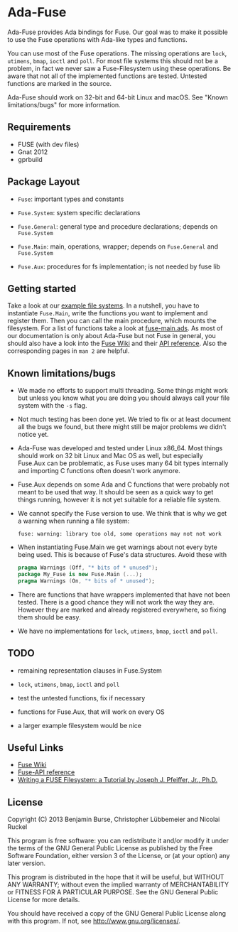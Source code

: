 Ada-Fuse
========

Ada-Fuse provides Ada bindings for Fuse. Our goal was to make it possible to
use the Fuse operations with Ada-like types and functions.

You can use most of the Fuse operations. The missing operations are `lock`,
`utimens`, `bmap`, `ioctl` and `poll`. For most file systems this should not be
a problem, in fact we never saw a Fuse-Filesystem using these operations. Be
aware that not all of the implemented functions are tested. Untested functions
are marked in the source.

Ada-Fuse should work on 32-bit and 64-bit Linux and macOS. See "Known
limitations/bugs" for more information.

Requirements
------------

*   FUSE (with dev files)
*   Gnat 2012
*   gprbuild

Package Layout
--------------
* `Fuse`: important types and constants
* `Fuse.System`: system specific declarations
* `Fuse.General`: general type and procedure declarations; depends on `Fuse.System`

* `Fuse.Main`: main, operations, wrapper; depends on `Fuse.General` and `Fuse.System`

* `Fuse.Aux`: procedures for fs implementation; is not needed by fuse lib

Getting started
---------------

Take a look at our [example file systems](examples). In a nutshell, you have to
instantiate `Fuse.Main`, write the functions you want to implement and register
them. Then you can call the main procedure, which mounts the filesystem. For a
list of functions take a look at [fuse-main.ads](src/fuse-main.ads). As most of
our documentation is only about Ada-Fuse but not Fuse in general, you should
also have a look into the [Fuse Wiki](http://sourceforge.net/apps/mediawiki/fuse)
and their [API reference](http://fuse.sourceforge.net/doxygen/index.html). Also
the corresponding pages in `man 2` are helpful.

Known limitations/bugs
------------------------

* We made no efforts to support multi threading. Some things might work but
  unless you know what you are doing you should always call your file system
  with the `-s` flag.

* Not much testing has been done yet. We tried to fix or at least document all
  the bugs we found, but there might still be major problems we didn't notice
  yet.

* Ada-Fuse was developed and tested under Linux x86_64. Most things should work
  on 32 bit Linux and Mac OS as well, but especially Fuse.Aux can be
  problematic, as Fuse uses many 64 bit types internally and importing C
  functions often doesn't work anymore.

* Fuse.Aux depends on some Ada and C functions that were probably not meant to
  be used that way. It should be seen as a quick way to get things running,
  however it is not yet suitable for a reliable file system.

* We cannot specify the Fuse version to use. We think that is why we get a
  warning when running a file system:

      fuse: warning: library too old, some operations may not not work

* When instantiating Fuse.Main we get warnings about not every byte being used.
  This is because of Fuse's data structures. Avoid these with

  ```ada
  pragma Warnings (Off, "* bits of * unused");
  package My_Fuse is new Fuse.Main (...);
  pragma Warnings (On, "* bits of * unused");
  ```

* There are functions that have wrappers implemented that have not been tested.
  There is a good chance they will not work the way they are. However they are
  marked and already registered everywhere, so fixing them should be easy.

* We have no implementations for `lock`, `utimens`, `bmap`, `ioctl` and `poll`.

TODO
----

* remaining representation clauses in Fuse.System

* `lock`, `utimens`, `bmap`, `ioctl` and `poll`

* test the untested functions, fix if necessary

* functions for Fuse.Aux, that will work on every OS

* a larger example filesystem would be nice


Useful Links
------------

* [Fuse Wiki](http://sourceforge.net/apps/mediawiki/fuse)
* [Fuse-API reference](http://fuse.sourceforge.net/doxygen/index.html)
* [Writing a FUSE Filesystem: a Tutorial by Joseph J. Pfeiffer, Jr.,
  Ph.D.](http://www.cs.nmsu.edu/~pfeiffer/fuse-tutorial/)

License
-------
Copyright (C) 2013 Benjamin Burse, Christopher Lübbemeier and Nicolai Ruckel

This program is free software: you can redistribute it and/or modify
it under the terms of the GNU General Public License as published by
the Free Software Foundation, either version 3 of the License, or
(at your option) any later version.

This program is distributed in the hope that it will be useful,
but WITHOUT ANY WARRANTY; without even the implied warranty of
MERCHANTABILITY or FITNESS FOR A PARTICULAR PURPOSE. See the
GNU General Public License for more details.

You should have received a copy of the GNU General Public License
along with this program. If not, see <http://www.gnu.org/licenses/>.

